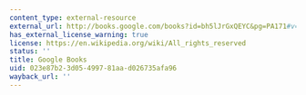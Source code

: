 ```yaml
---
content_type: external-resource
external_url: http://books.google.com/books?id=bh5lJrGxQEYC&pg=PA171#v=onepage
has_external_license_warning: true
license: https://en.wikipedia.org/wiki/All_rights_reserved
status: ''
title: Google Books
uid: 023e87b2-3d05-4997-81aa-d026735afa96
wayback_url: ''
---
```

